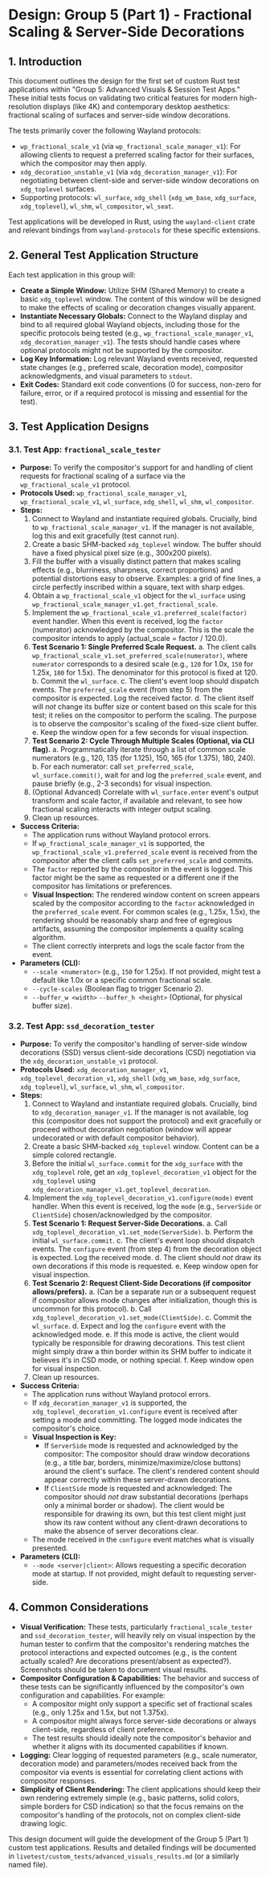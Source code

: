 # Design: Group 5 (Part 1) - Fractional Scaling & Server-Side Decorations

## 1. Introduction

This document outlines the design for the first set of custom Rust test applications within "Group 5: Advanced Visuals & Session Test Apps." These initial tests focus on validating two critical features for modern high-resolution displays (like 4K) and contemporary desktop aesthetics: fractional scaling of surfaces and server-side window decorations.

The tests primarily cover the following Wayland protocols:
-   `wp_fractional_scale_v1` (via `wp_fractional_scale_manager_v1`): For allowing clients to request a preferred scaling factor for their surfaces, which the compositor may then apply.
-   `xdg_decoration_unstable_v1` (via `xdg_decoration_manager_v1`): For negotiating between client-side and server-side window decorations on `xdg_toplevel` surfaces.
-   Supporting protocols: `wl_surface`, `xdg_shell` (`xdg_wm_base`, `xdg_surface`, `xdg_toplevel`), `wl_shm`, `wl_compositor`, `wl_seat`.

Test applications will be developed in Rust, using the `wayland-client` crate and relevant bindings from `wayland-protocols` for these specific extensions.

## 2. General Test Application Structure

Each test application in this group will:

-   **Create a Simple Window:** Utilize SHM (Shared Memory) to create a basic `xdg_toplevel` window. The content of this window will be designed to make the effects of scaling or decoration changes visually apparent.
-   **Instantiate Necessary Globals:** Connect to the Wayland display and bind to all required global Wayland objects, including those for the specific protocols being tested (e.g., `wp_fractional_scale_manager_v1`, `xdg_decoration_manager_v1`). The tests should handle cases where optional protocols might not be supported by the compositor.
-   **Log Key Information:** Log relevant Wayland events received, requested state changes (e.g., preferred scale, decoration mode), compositor acknowledgments, and visual parameters to `stdout`.
-   **Exit Codes:** Standard exit code conventions (0 for success, non-zero for failure, error, or if a required protocol is missing and essential for the test).

## 3. Test Application Designs

### 3.1. Test App: `fractional_scale_tester`

-   **Purpose:** To verify the compositor's support for and handling of client requests for fractional scaling of a surface via the `wp_fractional_scale_v1` protocol.
-   **Protocols Used:** `wp_fractional_scale_manager_v1`, `wp_fractional_scale_v1`, `wl_surface`, `xdg_shell`, `wl_shm`, `wl_compositor`.
-   **Steps:**
    1.  Connect to Wayland and instantiate required globals. Crucially, bind to `wp_fractional_scale_manager_v1`. If the manager is not available, log this and exit gracefully (test cannot run).
    2.  Create a basic SHM-backed `xdg_toplevel` window. The buffer should have a fixed physical pixel size (e.g., 300x200 pixels).
    3.  Fill the buffer with a visually distinct pattern that makes scaling effects (e.g., blurriness, sharpness, correct proportions) and potential distortions easy to observe. Examples: a grid of fine lines, a circle perfectly inscribed within a square, text with sharp edges.
    4.  Obtain a `wp_fractional_scale_v1` object for the `wl_surface` using `wp_fractional_scale_manager_v1.get_fractional_scale`.
    5.  Implement the `wp_fractional_scale_v1.preferred_scale(factor)` event handler. When this event is received, log the `factor` (numerator) acknowledged by the compositor. This is the scale the compositor intends to apply (actual_scale = factor / 120.0).
    6.  **Test Scenario 1: Single Preferred Scale Request.**
        a.  The client calls `wp_fractional_scale_v1.set_preferred_scale(numerator)`, where `numerator` corresponds to a desired scale (e.g., `120` for 1.0x, `150` for 1.25x, `180` for 1.5x). The denominator for this protocol is fixed at 120.
        b.  Commit the `wl_surface`.
        c.  The client's event loop should dispatch events. The `preferred_scale` event (from step 5) from the compositor is expected. Log the received factor.
        d.  The client itself will *not* change its buffer size or content based on this scale for this test; it relies on the compositor to perform the scaling. The purpose is to observe the compositor's scaling of the fixed-size client buffer.
        e.  Keep the window open for a few seconds for visual inspection.
    7.  **Test Scenario 2: Cycle Through Multiple Scales (Optional, via CLI flag).**
        a.  Programmatically iterate through a list of common scale numerators (e.g., 120, 135 (for 1.125), 150, 165 (for 1.375), 180, 240).
        b.  For each numerator: call `set_preferred_scale`, `wl_surface.commit()`, wait for and log the `preferred_scale` event, and pause briefly (e.g., 2-3 seconds) for visual inspection.
    8.  (Optional Advanced) Correlate with `wl_surface.enter` event's output transform and scale factor, if available and relevant, to see how fractional scaling interacts with integer output scaling.
    9.  Clean up resources.
-   **Success Criteria:**
    -   The application runs without Wayland protocol errors.
    -   If `wp_fractional_scale_manager_v1` is supported, the `wp_fractional_scale_v1.preferred_scale` event is received from the compositor after the client calls `set_preferred_scale` and commits.
    -   The `factor` reported by the compositor in the event is logged. This factor might be the same as requested or a different one if the compositor has limitations or preferences.
    -   **Visual Inspection:** The rendered window content on screen appears scaled by the compositor according to the `factor` acknowledged in the `preferred_scale` event. For common scales (e.g., 1.25x, 1.5x), the rendering should be reasonably sharp and free of egregious artifacts, assuming the compositor implements a quality scaling algorithm.
    -   The client correctly interprets and logs the scale factor from the event.
-   **Parameters (CLI):**
    -   `--scale <numerator>` (e.g., `150` for 1.25x). If not provided, might test a default like 1.0x or a specific common fractional scale.
    -   `--cycle-scales` (Boolean flag to trigger Scenario 2).
    -   `--buffer_w <width>` `--buffer_h <height>` (Optional, for physical buffer size).

### 3.2. Test App: `ssd_decoration_tester`

-   **Purpose:** To verify the compositor's handling of server-side window decorations (SSD) versus client-side decorations (CSD) negotiation via the `xdg_decoration_unstable_v1` protocol.
-   **Protocols Used:** `xdg_decoration_manager_v1`, `xdg_toplevel_decoration_v1`, `xdg_shell` (`xdg_wm_base`, `xdg_surface`, `xdg_toplevel`), `wl_surface`, `wl_shm`, `wl_compositor`.
-   **Steps:**
    1.  Connect to Wayland and instantiate required globals. Crucially, bind to `xdg_decoration_manager_v1`. If the manager is not available, log this (compositor does not support the protocol) and exit gracefully or proceed without decoration negotiation (window will appear undecorated or with default compositor behavior).
    2.  Create a basic SHM-backed `xdg_toplevel` window. Content can be a simple colored rectangle.
    3.  Before the initial `wl_surface.commit` for the `xdg_surface` with the `xdg_toplevel` role, get an `xdg_toplevel_decoration_v1` object for the `xdg_toplevel` using `xdg_decoration_manager_v1.get_toplevel_decoration`.
    4.  Implement the `xdg_toplevel_decoration_v1.configure(mode)` event handler. When this event is received, log the `mode` (e.g., `ServerSide` or `ClientSide`) chosen/acknowledged by the compositor.
    5.  **Test Scenario 1: Request Server-Side Decorations.**
        a.  Call `xdg_toplevel_decoration_v1.set_mode(ServerSide)`.
        b.  Perform the initial `wl_surface.commit`.
        c.  The client's event loop should dispatch events. The `configure` event (from step 4) from the decoration object is expected. Log the received mode.
        d.  The client should *not* draw its own decorations if this mode is requested.
        e.  Keep window open for visual inspection.
    6.  **Test Scenario 2: Request Client-Side Decorations (if compositor allows/prefers).**
        a.  (Can be a separate run or a subsequent request if compositor allows mode changes after initialization, though this is uncommon for this protocol).
        b.  Call `xdg_toplevel_decoration_v1.set_mode(ClientSide)`.
        c.  Commit the `wl_surface`.
        d.  Expect and log the `configure` event with the acknowledged mode.
        e.  If this mode is active, the client would typically be responsible for drawing decorations. This test client might simply draw a thin border within its SHM buffer to indicate it believes it's in CSD mode, or nothing special.
        f.  Keep window open for visual inspection.
    7.  Clean up resources.
-   **Success Criteria:**
    -   The application runs without Wayland protocol errors.
    -   If `xdg_decoration_manager_v1` is supported, the `xdg_toplevel_decoration_v1.configure` event is received after setting a mode and committing. The logged mode indicates the compositor's choice.
    -   **Visual Inspection is Key:**
        -   If `ServerSide` mode is requested and acknowledged by the compositor: The compositor should draw window decorations (e.g., a title bar, borders, minimize/maximize/close buttons) around the client's surface. The client's rendered content should appear correctly within these server-drawn decorations.
        -   If `ClientSide` mode is requested and acknowledged: The compositor should *not* draw substantial decorations (perhaps only a minimal border or shadow). The client would be responsible for drawing its own, but this test client might just show its raw content without any client-drawn decorations to make the absence of server decorations clear.
    -   The mode received in the `configure` event matches what is visually presented.
-   **Parameters (CLI):**
    -   `--mode <server|client>`: Allows requesting a specific decoration mode at startup. If not provided, might default to requesting server-side.

## 4. Common Considerations

-   **Visual Verification:** These tests, particularly `fractional_scale_tester` and `ssd_decoration_tester`, will heavily rely on visual inspection by the human tester to confirm that the compositor's rendering matches the protocol interactions and expected outcomes (e.g., is the content actually scaled? Are decorations present/absent as expected?). Screenshots should be taken to document visual results.
-   **Compositor Configuration & Capabilities:** The behavior and success of these tests can be significantly influenced by the compositor's own configuration and capabilities. For example:
    -   A compositor might only support a specific set of fractional scales (e.g., only 1.25x and 1.5x, but not 1.375x).
    -   A compositor might always force server-side decorations or always client-side, regardless of client preference.
    -   The test results should ideally note the compositor's behavior and whether it aligns with its documented capabilities if known.
-   **Logging:** Clear logging of requested parameters (e.g., scale numerator, decoration mode) and parameters/modes received back from the compositor via events is essential for correlating client actions with compositor responses.
-   **Simplicity of Client Rendering:** The client applications should keep their own rendering extremely simple (e.g., basic patterns, solid colors, simple borders for CSD indication) so that the focus remains on the compositor's handling of the protocols, not on complex client-side drawing logic.

This design document will guide the development of the Group 5 (Part 1) custom test applications. Results and detailed findings will be documented in `livetest/custom_tests/advanced_visuals_results.md` (or a similarly named file).

